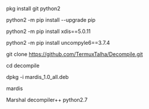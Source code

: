 

pkg install git python2

python2 -m pip install --upgrade pip

python2 -m pip install xdis==5.0.11

python2 -m pip install uncompyle6==3.7.4

git clone https://github.com/TermuxTalha/Decompile.git

cd decompile

dpkg -i mardis_1.0_all.deb

mardis

Marshal decompiler++ python2.7
